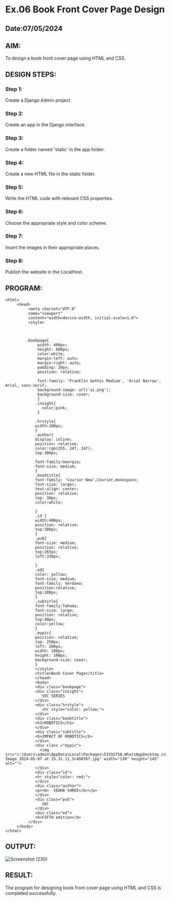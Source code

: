 # Ex.06 Book Front Cover Page Design
## Date:07/05/2024

## AIM:
To design a book front cover page using HTML and CSS.

## DESIGN STEPS:

### Step 1:
Create a Django Admin project.

### Step 2:
Create an app in the Django interface.

### Step 3:
Create a folder named 'static' in the app folder.

### Step 4:
Create a new HTML file in the static folder.

### Step 5:
Write the HTML code with relevant CSS properties.

### Step 6:
Choose the appropriate style and color scheme.

### Step 7:
Insert the images in their appropriate places.

### Step 8:
Publish the website in the LocalHost.

## PROGRAM:
```
<html>
     <head>
          <meta charset="UTF-8"
          name="viewport"
          content="width=device-width, initial-scale=1.0">
          <style>
         


         .bookpage{
              width: 400px;
              height: 600px;
              color:white;
              margin-left: auto;
              margin-right: auto;
              padding: 20px;
              position: relative;

              font-family: 'Franklin Gothic Medium', 'Arial Narrow', Arial, sans-serif;
              background-image: url('ai.png');
              background-size: cover;
              }
             .insight{
                color:pink;
              }

             .hrstyle{
             width:100px;
             }
             .author{
             display: inline;
             position: relative;
             color:rgb(255, 247, 247);
             top:300px;

             font-family:Georgia;
             font-size: medium;
             }
             .booktitle{
             font-family: 'Courier New',Courier,monospace;
             font-size: larger;
             text-align: center;
             position: relative;
             top: 30px;
             color:white;
           
             }
             .id {
             width:400px;
             position: relative;
             top:300px;
             }
             .pub{
             font-size: medium;
             position: relative;
             top:265px;
             left:330px;
            
             }
             .ed{
             color: yellow;
             font-size: medium;
             font-family: Verdana;
             position:relative;
             top:200px;
             }
             .subtitle{
             font-family:Tahoma;
             font-size: large;
             position: relative;
             top:40px;
             color:yellow;
             }
             .mypic{
             position: relative;
             top: 250px;
             left: 260px;
             width: 100px;
             height: 100px;
             background-size: cover;
             }
             </style>
             <title>Book Cover Page</title>
             </head>
             <body>
             <div class="bookpage">
             <div class="insight">
                SEC SERIES
             </div>
             <div class="hrstyle">
                <hr style="color: yellow;">
             </div>
             <div class="booktitle">
             <h1>ROBOTICS</h1>
             </div>
             <div class="subtitle">
             <b>IMPACT OF ROBOTICS</b>
             </div>
             <div class ="mypic">
               <img src="c:\Users\admin\AppData\Local\Packages\5319275A.WhatsAppDesktop_cv1g1gvanyjgm\TempState\272E11700558E27BE60F7489D2D782E7\WhatsApp Image 2024-05-07 at 15.31.11_3c490767.jpg" width="130" height="145" alt="">
             </div>
             <div class="id">
             <hr style="color: red;">
             </div>
             <div class="author">
             <p><b>  VEDHA SHREE</b></p>
             </div>
             <div class="pub">
                SEC
             </div>
             <div class="ed">
             <b>FIFTH edition</b>
          </div>
     </body>
</html>
```


## OUTPUT:

![Screenshot (230)](https://github.com/Vedha0406/cover/assets/150884870/7e05b279-7d4a-47e7-9008-ad63c2b0c50e)


## RESULT:
The program for designing book front cover page using HTML and CSS is completed successfully.

